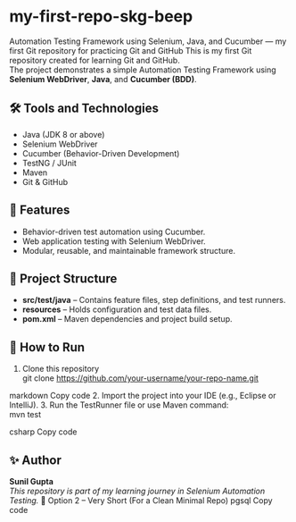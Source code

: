 # my-first-repo-skg-beep
Automation Testing Framework using Selenium, Java, and Cucumber — my first Git repository for practicing Git and GitHub
This is my first Git repository created for learning Git and GitHub.  
The project demonstrates a simple Automation Testing Framework using **Selenium WebDriver**, **Java**, and **Cucumber (BDD)**.

## 🛠️ Tools and Technologies
- Java (JDK 8 or above)
- Selenium WebDriver
- Cucumber (Behavior-Driven Development)
- TestNG / JUnit
- Maven
- Git & GitHub

## 🚀 Features
- Behavior-driven test automation using Cucumber.
- Web application testing with Selenium WebDriver.
- Modular, reusable, and maintainable framework structure.

## 📂 Project Structure
- **src/test/java** – Contains feature files, step definitions, and test runners.
- **resources** – Holds configuration and test data files.
- **pom.xml** – Maven dependencies and project build setup.

## 🧪 How to Run
1. Clone this repository  
git clone https://github.com/your-username/your-repo-name.git

markdown
Copy code
2. Import the project into your IDE (e.g., Eclipse or IntelliJ).
3. Run the TestRunner file or use Maven command:  
mvn test

csharp
Copy code

## ✨ Author
**Sunil Gupta**  
_This repository is part of my learning journey in Selenium Automation Testing._
🧱 Option 2 – Very Short (For a Clean Minimal Repo)
pgsql
Copy code
